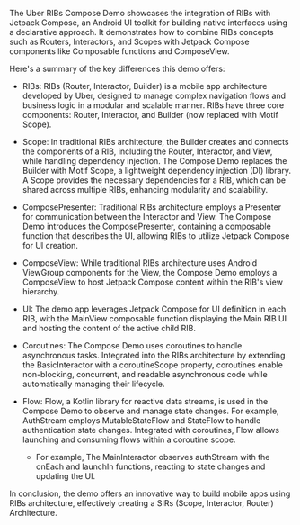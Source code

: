 The Uber RIBs Compose Demo showcases the integration of RIBs with Jetpack Compose, an Android UI toolkit for building native interfaces using a declarative approach. It demonstrates how to combine RIBs concepts such as Routers, Interactors, and Scopes with Jetpack Compose components like Composable functions and ComposeView.

Here's a summary of the key differences this demo offers:

- RIBs: RIBs (Router, Interactor, Builder) is a mobile app architecture developed by Uber, designed to manage complex navigation flows and business logic in a modular and scalable manner. RIBs have three core components: Router, Interactor, and Builder (now replaced with Motif Scope).

- Scope: In traditional RIBs architecture, the Builder creates and connects the components of a RIB, including the Router, Interactor, and View, while handling dependency injection. The Compose Demo replaces the Builder with Motif Scope, a lightweight dependency injection (DI) library. A Scope provides the necessary dependencies for a RIB, which can be shared across multiple RIBs, enhancing modularity and scalability.

- ComposePresenter: Traditional RIBs architecture employs a Presenter for communication between the Interactor and View. The Compose Demo introduces the ComposePresenter, containing a composable function that describes the UI, allowing RIBs to utilize Jetpack Compose for UI creation.

- ComposeView: While traditional RIBs architecture uses Android ViewGroup components for the View, the Compose Demo employs a ComposeView to host Jetpack Compose content within the RIB's view hierarchy.

- UI: The demo app leverages Jetpack Compose for UI definition in each RIB, with the MainView composable function displaying the Main RIB UI and hosting the content of the active child RIB.

- Coroutines: The Compose Demo uses coroutines to handle asynchronous tasks. Integrated into the RIBs architecture by extending the BasicInteractor with a coroutineScope property, coroutines enable non-blocking, concurrent, and readable asynchronous code while automatically managing their lifecycle.

- Flow: Flow, a Kotlin library for reactive data streams, is used in the Compose Demo to observe and manage state changes. For example, AuthStream employs MutableStateFlow and StateFlow to handle authentication state changes. Integrated with coroutines, Flow allows launching and consuming flows within a coroutine scope. 
  - For example, The MainInteractor observes authStream with the onEach and launchIn functions, reacting to state changes and updating the UI.

In conclusion, the demo offers an innovative way to build mobile apps using RIBs architecture, effectively creating a SIRs (Scope, Interactor, Router) Architecture.
